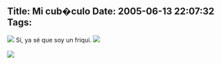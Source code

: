 Title: Mi cub�culo
Date: 2005-06-13 22:07:32
Tags: 
---
<img border="0" src="mambots/editors/tinymce_exp/jscripts/tiny_mce/plugins/emotions/images/smiley-smile.gif"/> Sí, ya sé que soy un friqui. <img border="0" src="mambots/editors/tinymce_exp/jscripts/tiny_mce/plugins/emotions/images/smiley-embarassed.gif"/><br/><br/><a target="_blank" href="http://files/misc/cubiculo.html"><img border="0" src="files/misc/cubiculo-mini.jpg"/></a><br/><br/><br/><br/>
